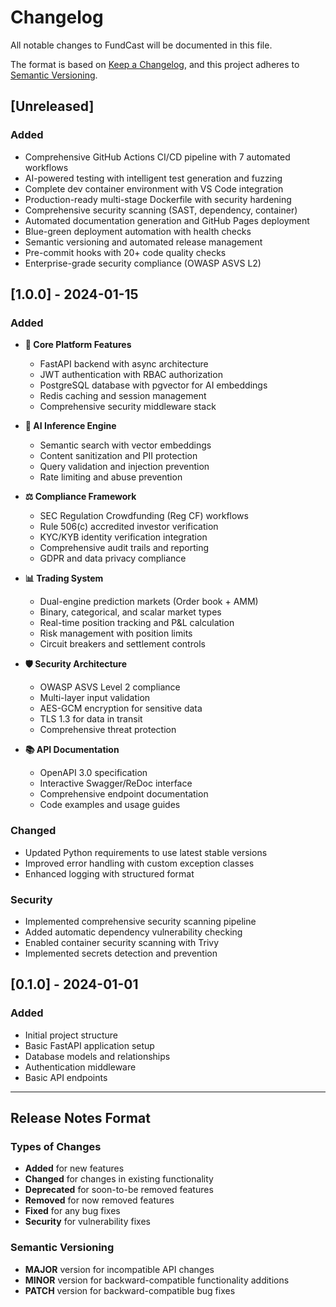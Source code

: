 # Changelog

All notable changes to FundCast will be documented in this file.

The format is based on [Keep a Changelog](https://keepachangelog.com/en/1.0.0/),
and this project adheres to [Semantic Versioning](https://semver.org/spec/v2.0.0.html).

## [Unreleased]

### Added
- Comprehensive GitHub Actions CI/CD pipeline with 7 automated workflows
- AI-powered testing with intelligent test generation and fuzzing
- Complete dev container environment with VS Code integration
- Production-ready multi-stage Dockerfile with security hardening
- Comprehensive security scanning (SAST, dependency, container)
- Automated documentation generation and GitHub Pages deployment
- Blue-green deployment automation with health checks
- Semantic versioning and automated release management
- Pre-commit hooks with 20+ code quality checks
- Enterprise-grade security compliance (OWASP ASVS L2)

## [1.0.0] - 2024-01-15

### Added
- **🚀 Core Platform Features**
  - FastAPI backend with async architecture
  - JWT authentication with RBAC authorization
  - PostgreSQL database with pgvector for AI embeddings
  - Redis caching and session management
  - Comprehensive security middleware stack

- **🤖 AI Inference Engine**
  - Semantic search with vector embeddings
  - Content sanitization and PII protection
  - Query validation and injection prevention
  - Rate limiting and abuse prevention

- **⚖️ Compliance Framework**
  - SEC Regulation Crowdfunding (Reg CF) workflows
  - Rule 506(c) accredited investor verification
  - KYC/KYB identity verification integration
  - Comprehensive audit trails and reporting
  - GDPR and data privacy compliance

- **📊 Trading System**
  - Dual-engine prediction markets (Order book + AMM)
  - Binary, categorical, and scalar market types
  - Real-time position tracking and P&L calculation
  - Risk management with position limits
  - Circuit breakers and settlement controls

- **🛡️ Security Architecture**
  - OWASP ASVS Level 2 compliance
  - Multi-layer input validation
  - AES-GCM encryption for sensitive data
  - TLS 1.3 for data in transit
  - Comprehensive threat protection

- **📚 API Documentation**
  - OpenAPI 3.0 specification
  - Interactive Swagger/ReDoc interface
  - Comprehensive endpoint documentation
  - Code examples and usage guides

### Changed
- Updated Python requirements to use latest stable versions
- Improved error handling with custom exception classes
- Enhanced logging with structured format

### Security
- Implemented comprehensive security scanning pipeline
- Added automatic dependency vulnerability checking
- Enabled container security scanning with Trivy
- Implemented secrets detection and prevention

## [0.1.0] - 2024-01-01

### Added
- Initial project structure
- Basic FastAPI application setup
- Database models and relationships
- Authentication middleware
- Basic API endpoints

---

## Release Notes Format

### Types of Changes
- **Added** for new features
- **Changed** for changes in existing functionality  
- **Deprecated** for soon-to-be removed features
- **Removed** for now removed features
- **Fixed** for any bug fixes
- **Security** for vulnerability fixes

### Semantic Versioning
- **MAJOR** version for incompatible API changes
- **MINOR** version for backward-compatible functionality additions
- **PATCH** version for backward-compatible bug fixes